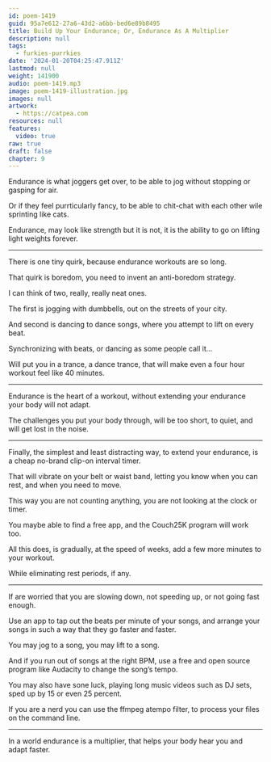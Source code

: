 ```yaml
---
id: poem-1419
guid: 95a7e612-27a6-43d2-a6bb-bed6e89b8495
title: Build Up Your Endurance; Or, Endurance As A Multiplier
description: null
tags:
  - furkies-purrkies
date: '2024-01-20T04:25:47.911Z'
lastmod: null
weight: 141900
audio: poem-1419.mp3
image: poem-1419-illustration.jpg
images: null
artwork:
  - https://catpea.com
resources: null
features:
  video: true
raw: true
draft: false
chapter: 9
---
```


Endurance is what joggers get over,
to be able to jog without stopping or gasping for air.

Or if they feel purrticularly fancy,
to be able to chit-chat with each other wile sprinting like cats.

Endurance, may look like strength but it is not,
it is the ability to go on lifting light weights forever.

---

There is one tiny quirk,
because endurance workouts are so long.

That quirk is boredom,
you need to invent an anti-boredom strategy.

I can think of two,
really, really neat ones.

The first is jogging with dumbbells,
out on the streets of your city.

And second is dancing to dance songs,
where you attempt to lift on every beat.

Synchronizing with beats,
or dancing as some people call it...

Will put you in a trance, a dance trance,
that will make even a four hour workout feel like 40 minutes.

---

Endurance is the heart of a workout,
without extending your endurance your body will not adapt.

The challenges you put your body through,
will be too short, to quiet, and will get lost in the noise.

---

Finally, the simplest and least distracting way,
to extend your endurance, is a cheap no-brand clip-on interval timer.

That will vibrate on your belt or waist band,
letting you know when you can rest, and when you need to move.

This way you are not counting anything,
you are not looking at the clock or timer.

You maybe able to find a free app,
and the Couch25K program will work too.

All this does, is gradually, at the speed of weeks,
add a few more minutes to your workout.

While eliminating rest periods,
if any.

---

If are worried that you are slowing down, not speeding up,
or not going fast enough.

Use an app to tap out the beats per minute of your songs,
and arrange your songs in such a way that they go faster and faster.

You may jog to a song,
you may lift to a song.

And if you run out of songs at the right BPM,
use a free and open source program like Audacity to change the song’s tempo.

You may also have sone luck,
playing long music videos such as DJ sets, sped up by 15 or even 25 percent.

If you are a nerd you can use the ffmpeg atempo filter,
to process your files on the command line.

---

In a world endurance is a multiplier,
that helps your body hear you and adapt faster.
